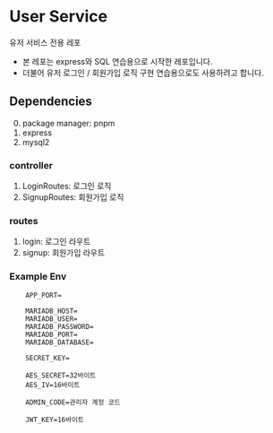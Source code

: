 # User Service

유저 서비스 전용 레포

* 본 레포는 express와 SQL 연습용으로 시작한 레포입니다.
* 더불어 유저 로그인 / 회원가입 로직 구현 연습용으로도 사용하려고 합니다.

## Dependencies

0. package manager: pnpm
1. express
2. mysql2

### controller

1. LoginRoutes: 로그인 로직
2. SignupRoutes: 회원가입 로직

### routes

1. login: 로그인 라우트
2. signup: 회원가입 라우트

### Example Env

```file
    APP_PORT=
    
    MARIADB_HOST=
    MARIADB_USER=
    MARIADB_PASSWORD=
    MARIADB_PORT=
    MARIADB_DATABASE=

    SECRET_KEY=

    AES_SECRET=32바이트
    AES_IV=16바이트

    ADMIN_CODE=관리자 계정 코드

    JWT_KEY=16바이트
```
